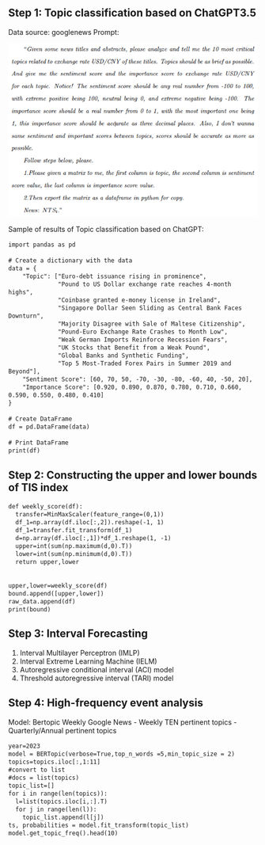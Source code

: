 ## Step 1: Topic classification based on ChatGPT3.5
Data source: googlenews
Prompt:

![Screenshot of a comment on a GitHub issue showing an image, added in the Markdown, of an Octocat smiling and raising a tentacle.](https://github.com/ReneeD1120/FX_forecasting_GPT3.5_weekly/blob/main/Prompt.png)

Sample of results of Topic classification based on ChatGPT:
```
import pandas as pd

# Create a dictionary with the data
data = {
    "Topic": ["Euro-debt issuance rising in prominence",
              "Pound to US Dollar exchange rate reaches 4-month highs",
              "Coinbase granted e-money license in Ireland",
              "Singapore Dollar Seen Sliding as Central Bank Faces Downturn",
              "Majority Disagree with Sale of Maltese Citizenship",
              "Pound-Euro Exchange Rate Crashes to Month Low",
              "Weak German Imports Reinforce Recession Fears",
              "UK Stocks that Benefit from a Weak Pound",
              "Global Banks and Synthetic Funding",
              "Top 5 Most-Traded Forex Pairs in Summer 2019 and Beyond"],
    "Sentiment Score": [60, 70, 50, -70, -30, -80, -60, 40, -50, 20],
    "Importance Score": [0.920, 0.890, 0.870, 0.780, 0.710, 0.660, 0.590, 0.550, 0.480, 0.410]
}

# Create DataFrame
df = pd.DataFrame(data)

# Print DataFrame
print(df)
```
## Step 2: Constructing the upper and lower bounds of TIS index

```
def weekly_score(df):
  transfer=MinMaxScaler(feature_range=(0,1))
  df_1=np.array(df.iloc[:,2]).reshape(-1, 1)
  df_1=transfer.fit_transform(df_1)
  d=np.array(df.iloc[:,1])*df_1.reshape(1, -1)
  upper=int(sum(np.maximum(d,0).T))
  lower=int(sum(np.minimum(d,0).T))
  return upper,lower


upper,lower=weekly_score(df)
bound.append([upper,lower])
raw_data.append(df)
print(bound)
```
## Step 3: Interval Forecasting
1. Interval Multilayer Perceptron (IMLP)
2. Interval Extreme Learning Machine (IELM)
3. Autoregressive conditional interval (ACI) model
4. Threshold autoregressive interval (TARI) model

## Step 4: High-frequency event analysis
Model: Bertopic 
Weekly Google News - Weekly TEN pertinent topics -Quarterly/Annual pertinent topics
```
year=2023
model = BERTopic(verbose=True,top_n_words =5,min_topic_size = 2)
topics=topics.iloc[:,1:11]
#convert to list
#docs = list(topics)
topic_list=[]
for i in range(len(topics)):
  l=list(topics.iloc[i,:].T)
  for j in range(len(l)):
    topic_list.append(l[j])
ts, probabilities = model.fit_transform(topic_list)
model.get_topic_freq().head(10)
```
